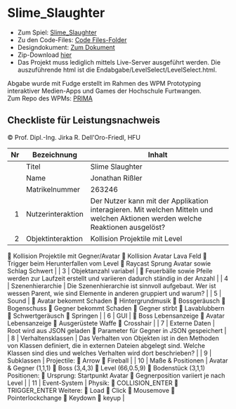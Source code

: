 # Slime_Slaughter

- Zum Spiel: [Slime_Slaughter](https://jonnyre.github.io/Slime_Slaughter/Code/Endabgabe/LevelSelect/LevelSelect.html)<br/>
- Zu den Code-Files: [Code Files-Folder](https://github.com/Jonnyre/Slime_Slaughter/tree/main/Code)<br/>
- Designdokument: [Zum Dokument](https://github.com/Jonnyre/Slime_Slaughter/blob/main/Designdokument.pdf)<br/>
- Zip-Download [hier](https://github.com/Jonnyre/Slime_Slaughter/blob/main/Slime_Slaughter.zip)
- Das Projekt muss lediglich mittels Live-Server ausgeführt werden. Die auszuführende html ist die Endabgabe/LevelSelect/LevelSelect.html.

Abgabe wurde mit Fudge erstellt im Rahmen des WPM Prototyping interaktiver Medien-Apps und Games der Hochschule Furtwangen.<br/>
Zum Repo des WPMs: [PRIMA](https://github.com/JirkaDellOro/Prima)

## Checkliste für Leistungsnachweis
© Prof. Dipl.-Ing. Jirka R. Dell'Oro-Friedl, HFU

| Nr | Bezeichnung           | Inhalt                                                                                                                                                                                                                                                                         |
|---:|-----------------------|--------------------------------------------------------------------------------------------------------------------------------------------------------------------------------------------------------------------------------------------------------------------------------|
|    | Titel                 | Slime Slaughter
|    | Name                  | Jonathan Rißler
|    | Matrikelnummer        | 263246
|  1 | Nutzerinteraktion     | Der Nutzer kann mit der Applikation interagieren. Mit welchen Mitteln und welchen Aktionen werden welche Reaktionen ausgelöst?                                                                                                                                                 |
|  2 | Objektinteraktion     | Kollision Projektile mit Level
 Kollision Projektile mit Gegner/Avatar
 Kollision Avatar Lava Feld
 Trigger beim Herunterfallen vom Level
 Raycast Sprung Avatar sowie Schlag Schwert                                                                                                                                                                                 |
|  3 | Objektanzahl variabel |  Feuerbälle sowie Pfeile werden zur Laufzeit erstellt und variieren dadurch ständig in der
Anzahl                                                                                                                                                      |
|  4 | Szenenhierarchie      | Die Szenenhierarchie ist sinnvoll aufgebaut. Wer ist wessen Parent, wie sind Elemente in anderen gruppiert und warum?                                                                                                                                                          |
|  5 | Sound                 |  Avatar bekommt Schaden
 Hintergrundmusik
 Bossgeräusch
 Bogenschuss
 Gegner bekommt Schaden
 Gegner stirbt
 Lavablubbern
 Schwertgeräusch
 Springen 
                                                            |
|  6 | GUI                   |  Boss Lebensanzeige
 Avatar Lebensanzeige
 Ausgerüstete Waffe
 Crosshair                                                                                    |
|  7 | Externe Daten         | Root wird aus JSON geladen
 Parameter für Gegner in JSON gespeichert                                                                                   |
|  8 | Verhaltensklassen     | Das Verhalten von Objekten ist in den Methoden von Klassen definiert, die in externen Dateien abgelegt sind. Welche Klassen sind dies und welches Verhalten wird dort beschrieben?                                                                                             |
|  9 | Subklassen            | Projectile:
 Arrow
 Fireball 
 |
| 10 | Maße & Positionen     | Avatar & Gegner (1,1,1)
 Boss (3,4,3)
 Level (66,0.5,9)
 Bodenstück (3,1,1)
Positionen:
 Ursprung: Startpunkt Avatar
 Gegnerposition variiert je nach Level                                                                |
| 11 | Event-System          | Physik:
 COLLISION_ENTER
 TRIGGER_ENTER
Weitere:
 Load
 Click
 Mousemove
 Pointerlockchange
 Keydown
 keyup                                                                                                                                                                                   |
